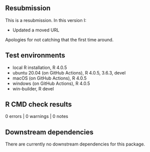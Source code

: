 ## Resubmission

This is a resubmission. In this version I:

* Updated a moved URL

Apologies for not catching that the first time around.

## Test environments
* local R installation, R 4.0.5
* ubuntu 20.04 (on GitHub Actions), R 4.0.5, 3.6.3, devel
* macOS (on GitHub Actions), R 4.0.5
* windows (on GitHub Actions), R 4.0.5
* win-builder, R devel

## R CMD check results

0 errors | 0 warnings | 0 notes

## Downstream dependencies

There are currently no downstream dependencies for this package.
